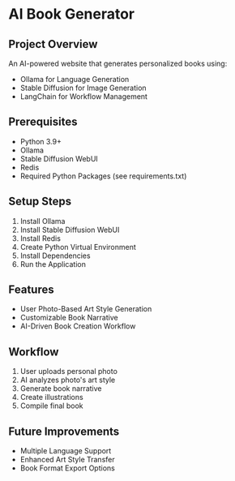 # AI Book Generator

## Project Overview
An AI-powered website that generates personalized books using:
- Ollama for Language Generation
- Stable Diffusion for Image Generation
- LangChain for Workflow Management

## Prerequisites
- Python 3.9+
- Ollama
- Stable Diffusion WebUI
- Redis
- Required Python Packages (see requirements.txt)

## Setup Steps
1. Install Ollama
2. Install Stable Diffusion WebUI
3. Install Redis
4. Create Python Virtual Environment
5. Install Dependencies
6. Run the Application

## Features
- User Photo-Based Art Style Generation
- Customizable Book Narrative
- AI-Driven Book Creation Workflow

## Workflow
1. User uploads personal photo
2. AI analyzes photo's art style
3. Generate book narrative
4. Create illustrations
5. Compile final book

## Future Improvements
- Multiple Language Support
- Enhanced Art Style Transfer
- Book Format Export Options
